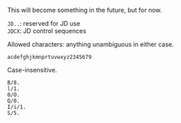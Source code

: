This will become something in the future, but for now.

`JD..`: reserved for JD use  
`JDCX`: JD control sequences

Allowed characters: anything unambiguous in either case.

`acdefghjkmnprtuvwxyz2345679`

Case-insensitive.

```
B/8.
l/1.
0/O.
Q/0.
I/i/1.
S/5.
```
